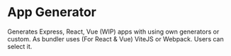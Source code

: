 # App Generator

Generates Express, React, Vue (WIP) apps with using own generators or custom.
As bundler uses (For React & Vue) ViteJS or Webpack. Users can select it.
